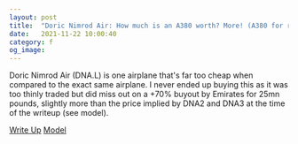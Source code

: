```yaml
---
layout: post
title:  "Doric Nimrod Air: How much is an A380 worth? More! (A380 for reference)"
date:   2021-11-22 10:00:40
category: f
og_image:
---
```


Doric Nimrod Air (DNA.L) is one airplane that's far too cheap when compared to the exact same airplane. I never ended up buying this as it was too thinly traded but did miss out on a +70% buyout by Emirates for 25mn pounds, slightly more than the price implied by DNA2 and DNA3 at the time of the writeup (see model).


<a href="https://csahil.github.io/assets/DNA.pdf">Write Up</a>
<a href="https://csahil.github.io/assets/DNA_model.xlsx">Model</a>
